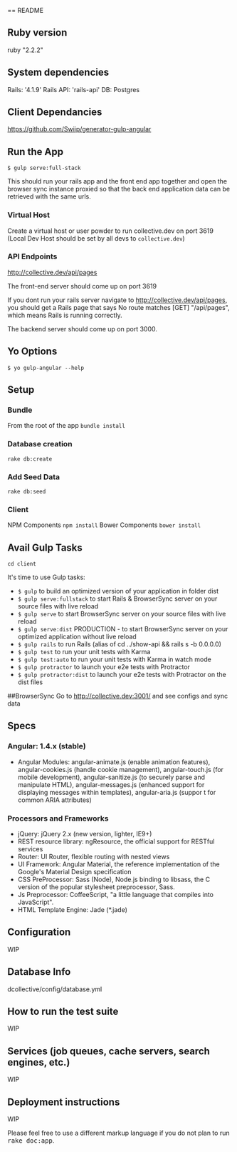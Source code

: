 == README

## Ruby version
ruby "2.2.2"

## System dependencies 

Rails: '4.1.9'
Rails API: 'rails-api'
DB: Postgres

## Client Dependancies 
https://github.com/Swiip/generator-gulp-angular

## Run the App 
`$ gulp serve:full-stack`

This should run your rails app and the front end app together and open the browser sync instance proxied so that the back end application data can be retrieved with the same urls. 

### Virtual Host
Create a virtual host or user powder to run collective.dev on port 3619
(Local Dev Host should be set by all devs to `collective.dev`)

### API Endpoints
http://collective.dev/api/pages

The front-end server should come up on port 3619

If you dont run your rails server navigate to http://collective.dev/api/pages, you should get a Rails page that says No route matches [GET] "/api/pages", which means
Rails is running correctly.

The backend server should come up on port 3000.

## Yo Options
`$ yo gulp-angular --help`
## Setup
### Bundle
From the root of the app `bundle install`

###  Database creation
`rake db:create`
### Add Seed Data
`rake db:seed`

### Client
NPM Components
`npm install`
Bower Components
`bower install`

## Avail Gulp Tasks
`cd client`

It's time to use Gulp tasks:
- `$ gulp` to build an optimized version of your application in folder dist
- `$ gulp serve:fullstack` to start Rails & BrowserSync server on your source files with live reload
- `$ gulp serve` to start BrowserSync server on your source files with live reload
- `$ gulp serve:dist` PRODUCTION - to start BrowserSync server on your optimized application without live reload
- `$ gulp rails` to run Rails (alias of cd ../show-api && rails s -b 0.0.0.0)
- `$ gulp test` to run your unit tests with Karma
- `$ gulp test:auto` to run your unit tests with Karma in watch mode
- `$ gulp protractor` to launch your e2e tests with Protractor
- `$ gulp protractor:dist` to launch your e2e tests with Protractor on the dist files

##BrowserSync 
Go to http://collective.dev:3001/ and see configs and sync data

## Specs
### Angular: 1.4.x (stable)
- Angular Modules: angular-animate.js (enable animation features), angular-cookies.js (handle cookie management), angular-touch.js (for mobile development), angular-sanitize.js (to securely
 parse and manipulate HTML), angular-messages.js (enhanced support for displaying messages within templates), angular-aria.js (suppor
t for common ARIA attributes)

### Processors and Frameworks
- jQuery: jQuery 2.x (new version, lighter, IE9+)
- REST resource library: ngResource, the official support for RESTful services
- Router:  UI Router, flexible routing with nested views
- UI Framework: Angular Material, the reference implementation of the Google's Material Design specification
- CSS PreProcessor: Sass (Node), Node.js binding to libsass, the C version of the popular stylesheet preprocessor, 
Sass.
- Js Preprocessor: CoffeeScript, "a little language that compiles into JavaScript".
- HTML Template Engine: Jade (*.jade)

##  Configuration
WIP

##  Database  Info
dcollective/config/database.yml

##  How to run the test suite
WIP

##  Services (job queues, cache servers, search engines, etc.)
WIP

##  Deployment instructions
WIP

Please feel free to use a different markup language if you do not plan to run
<tt>rake doc:app</tt>.
